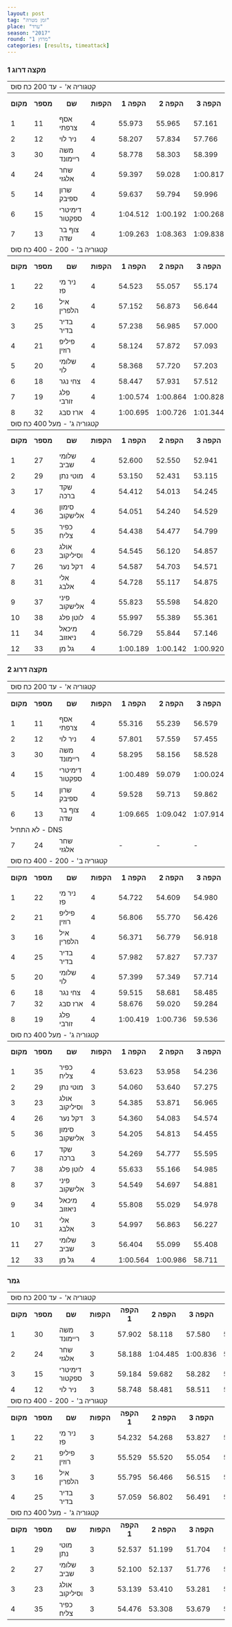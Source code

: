```yaml
---
layout: post
tag: "זמן מטרה"
place: "ערד"
season: "2017"
round: "מרוץ 1"
categories: [results, timeattack]
---
```

<h3>מקצה דרוג 1</h3>
<table class="line_color">
    <tr>
        <td colspan="99" class="title_font">קטגוריה א' - עד 200 כח סוּס</td>
    </tr>
    <tr class="rnkh_bkcolor">
        <th class="rnkh_font">מקום</th>
        <th class="rnkh_font">מספר</th>
        <th class="rnkh_font">שם</th>
        <th class="rnkh_font">הקפות</th>
        <th class="rnkh_font">הקפה 1</th>
        <th class="rnkh_font">הקפה 2</th>
        <th class="rnkh_font">הקפה 3</th>
        <th class="rnkh_font">הקפה 4</th>
        <th class="rnkh_font">הקפה מהירה</th>
        <th class="rnkh_font">פער</th>
    </tr>
    <tr class="rnk_bkcolor">
        <td class="rnk_font">1</td>
        <td class="rnk_font">11</td>
        <td class="rnk_font">אסף צרפתי</td>
        <td class="rnk_font">4</td>
        <td class="rnk_font">55.973</td>
        <td class="rnk_font">55.965</td>
        <td class="rnk_font">57.161</td>
        <td class="rnk_font">1:03.087</td>
        <td class="rnk_font">55.965</td>
        <td class="rnk_font">-</td>
    </tr>
    <tr class="rnk_bkcolor">
        <td class="rnk_font">2</td>
        <td class="rnk_font">12</td>
        <td class="rnk_font">ניר לוי</td>
        <td class="rnk_font">4</td>
        <td class="rnk_font">58.207</td>
        <td class="rnk_font">57.834</td>
        <td class="rnk_font">57.766</td>
        <td class="rnk_font">57.653</td>
        <td class="rnk_font">57.653</td>
        <td class="rnk_font">1.688</td>
    </tr>
    <tr class="rnk_bkcolor">
        <td class="rnk_font">3</td>
        <td class="rnk_font">30</td>
        <td class="rnk_font">משה ריימונד</td>
        <td class="rnk_font">4</td>
        <td class="rnk_font">58.778</td>
        <td class="rnk_font">58.303</td>
        <td class="rnk_font">58.399</td>
        <td class="rnk_font">58.001</td>
        <td class="rnk_font">58.001</td>
        <td class="rnk_font">2.036</td>
    </tr>
    <tr class="rnk_bkcolor">
        <td class="rnk_font">4</td>
        <td class="rnk_font">24</td>
        <td class="rnk_font">שחר אלגזי</td>
        <td class="rnk_font">4</td>
        <td class="rnk_font">59.397</td>
        <td class="rnk_font">59.028</td>
        <td class="rnk_font">1:00.817</td>
        <td class="rnk_font">59.236</td>
        <td class="rnk_font">59.028</td>
        <td class="rnk_font">3.063</td>
    </tr>
    <tr class="rnk_bkcolor">
        <td class="rnk_font">5</td>
        <td class="rnk_font">14</td>
        <td class="rnk_font">שרון ספיבק</td>
        <td class="rnk_font">4</td>
        <td class="rnk_font">59.637</td>
        <td class="rnk_font">59.794</td>
        <td class="rnk_font">59.996</td>
        <td class="rnk_font">1:00.108</td>
        <td class="rnk_font">59.637</td>
        <td class="rnk_font">3.672</td>
    </tr>
    <tr class="rnk_bkcolor">
        <td class="rnk_font">6</td>
        <td class="rnk_font">15</td>
        <td class="rnk_font">דימיטרי ספקטור</td>
        <td class="rnk_font">4</td>
        <td class="rnk_font">1:04.512</td>
        <td class="rnk_font">1:00.192</td>
        <td class="rnk_font">1:00.268</td>
        <td class="rnk_font">1:00.480</td>
        <td class="rnk_font">1:00.192</td>
        <td class="rnk_font">4.227</td>
    </tr>
    <tr class="rnk_bkcolor">
        <td class="rnk_font">7</td>
        <td class="rnk_font">13</td>
        <td class="rnk_font">צוף בר שדה</td>
        <td class="rnk_font">4</td>
        <td class="rnk_font">1:09.263</td>
        <td class="rnk_font">1:08.363</td>
        <td class="rnk_font">1:09.838</td>
        <td class="rnk_font">1:09.810</td>
        <td class="rnk_font">1:08.363</td>
        <td class="rnk_font">12.398</td>
    </tr>
    <tr>
        <td colspan="99" class="title_font">קטגוריה ב' - 200 - 400 כח סוּס</td>
    </tr>
    <tr class="rnkh_bkcolor">
        <th class="rnkh_font">מקום</th>
        <th class="rnkh_font">מספר</th>
        <th class="rnkh_font">שם</th>
        <th class="rnkh_font">הקפות</th>
        <th class="rnkh_font">הקפה 1</th>
        <th class="rnkh_font">הקפה 2</th>
        <th class="rnkh_font">הקפה 3</th>
        <th class="rnkh_font">הקפה 4</th>
        <th class="rnkh_font">הקפה מהירה</th>
        <th class="rnkh_font">פער</th>
    </tr>
    <tr class="rnk_bkcolor">
        <td class="rnk_font">1</td>
        <td class="rnk_font">22</td>
        <td class="rnk_font">ניר מי פז</td>
        <td class="rnk_font">4</td>
        <td class="rnk_font">54.523</td>
        <td class="rnk_font">55.057</td>
        <td class="rnk_font">55.174</td>
        <td class="rnk_font">55.111</td>
        <td class="rnk_font">54.523</td>
        <td class="rnk_font">-</td>
    </tr>
    <tr class="rnk_bkcolor">
        <td class="rnk_font">2</td>
        <td class="rnk_font">16</td>
        <td class="rnk_font">איל הלפרין</td>
        <td class="rnk_font">4</td>
        <td class="rnk_font">57.152</td>
        <td class="rnk_font">56.873</td>
        <td class="rnk_font">56.644</td>
        <td class="rnk_font">56.593</td>
        <td class="rnk_font">56.593</td>
        <td class="rnk_font">2.070</td>
    </tr>
    <tr class="rnk_bkcolor">
        <td class="rnk_font">3</td>
        <td class="rnk_font">25</td>
        <td class="rnk_font">בדיר בדיר</td>
        <td class="rnk_font">4</td>
        <td class="rnk_font">57.238</td>
        <td class="rnk_font">56.985</td>
        <td class="rnk_font">57.000</td>
        <td class="rnk_font">59.987</td>
        <td class="rnk_font">56.985</td>
        <td class="rnk_font">2.462</td>
    </tr>
    <tr class="rnk_bkcolor">
        <td class="rnk_font">4</td>
        <td class="rnk_font">21</td>
        <td class="rnk_font">פיליפ רוזין</td>
        <td class="rnk_font">4</td>
        <td class="rnk_font">58.124</td>
        <td class="rnk_font">57.872</td>
        <td class="rnk_font">57.093</td>
        <td class="rnk_font">57.165</td>
        <td class="rnk_font">57.093</td>
        <td class="rnk_font">2.570</td>
    </tr>
    <tr class="rnk_bkcolor">
        <td class="rnk_font">5</td>
        <td class="rnk_font">20</td>
        <td class="rnk_font">שלומי לוי</td>
        <td class="rnk_font">4</td>
        <td class="rnk_font">58.368</td>
        <td class="rnk_font">57.720</td>
        <td class="rnk_font">57.203</td>
        <td class="rnk_font">57.907</td>
        <td class="rnk_font">57.203</td>
        <td class="rnk_font">2.680</td>
    </tr>
    <tr class="rnk_bkcolor">
        <td class="rnk_font">6</td>
        <td class="rnk_font">18</td>
        <td class="rnk_font">צחי נגר</td>
        <td class="rnk_font">4</td>
        <td class="rnk_font">58.447</td>
        <td class="rnk_font">57.931</td>
        <td class="rnk_font">57.512</td>
        <td class="rnk_font">58.239</td>
        <td class="rnk_font">57.512</td>
        <td class="rnk_font">2.989</td>
    </tr>
    <tr class="rnk_bkcolor">
        <td class="rnk_font">7</td>
        <td class="rnk_font">19</td>
        <td class="rnk_font">פלג זורבי</td>
        <td class="rnk_font">4</td>
        <td class="rnk_font">1:00.574</td>
        <td class="rnk_font">1:00.864</td>
        <td class="rnk_font">1:00.828</td>
        <td class="rnk_font">1:00.774</td>
        <td class="rnk_font">1:00.574</td>
        <td class="rnk_font">6.051</td>
    </tr>
    <tr class="rnk_bkcolor">
        <td class="rnk_font">8</td>
        <td class="rnk_font">32</td>
        <td class="rnk_font">ארז סבג</td>
        <td class="rnk_font">4</td>
        <td class="rnk_font">1:00.695</td>
        <td class="rnk_font">1:00.726</td>
        <td class="rnk_font">1:01.344</td>
        <td class="rnk_font">1:01.196</td>
        <td class="rnk_font">1:00.695</td>
        <td class="rnk_font">6.172</td>
    </tr>
    <tr>
        <td colspan="99" class="title_font">קטגוריה ג' - מעל 400 כח סוּס</td>
    </tr>
    <tr class="rnkh_bkcolor">
        <th class="rnkh_font">מקום</th>
        <th class="rnkh_font">מספר</th>
        <th class="rnkh_font">שם</th>
        <th class="rnkh_font">הקפות</th>
        <th class="rnkh_font">הקפה 1</th>
        <th class="rnkh_font">הקפה 2</th>
        <th class="rnkh_font">הקפה 3</th>
        <th class="rnkh_font">הקפה 4</th>
        <th class="rnkh_font">הקפה מהירה</th>
        <th class="rnkh_font">פער</th>
    </tr>
    <tr class="rnk_bkcolor">
        <td class="rnk_font">1</td>
        <td class="rnk_font">27</td>
        <td class="rnk_font">שלומי שביב</td>
        <td class="rnk_font">4</td>
        <td class="rnk_font">52.600</td>
        <td class="rnk_font">52.550</td>
        <td class="rnk_font">52.941</td>
        <td class="rnk_font">52.419</td>
        <td class="rnk_font">52.419</td>
        <td class="rnk_font">-</td>
    </tr>
    <tr class="rnk_bkcolor">
        <td class="rnk_font">2</td>
        <td class="rnk_font">29</td>
        <td class="rnk_font">מוטי נתן</td>
        <td class="rnk_font">4</td>
        <td class="rnk_font">53.150</td>
        <td class="rnk_font">52.431</td>
        <td class="rnk_font">53.115</td>
        <td class="rnk_font">52.520</td>
        <td class="rnk_font">52.431</td>
        <td class="rnk_font">0.012</td>
    </tr>
    <tr class="rnk_bkcolor">
        <td class="rnk_font">3</td>
        <td class="rnk_font">17</td>
        <td class="rnk_font">שקד ברכה</td>
        <td class="rnk_font">4</td>
        <td class="rnk_font">54.412</td>
        <td class="rnk_font">54.013</td>
        <td class="rnk_font">54.245</td>
        <td class="rnk_font">54.747</td>
        <td class="rnk_font">54.013</td>
        <td class="rnk_font">1.594</td>
    </tr>
    <tr class="rnk_bkcolor">
        <td class="rnk_font">4</td>
        <td class="rnk_font">36</td>
        <td class="rnk_font">סימון אלישקוב</td>
        <td class="rnk_font">4</td>
        <td class="rnk_font">54.051</td>
        <td class="rnk_font">54.240</td>
        <td class="rnk_font">54.529</td>
        <td class="rnk_font">54.439</td>
        <td class="rnk_font">54.051</td>
        <td class="rnk_font">1.632</td>
    </tr>
    <tr class="rnk_bkcolor">
        <td class="rnk_font">5</td>
        <td class="rnk_font">35</td>
        <td class="rnk_font">כפיר צליח</td>
        <td class="rnk_font">4</td>
        <td class="rnk_font">54.438</td>
        <td class="rnk_font">54.477</td>
        <td class="rnk_font">54.799</td>
        <td class="rnk_font">54.553</td>
        <td class="rnk_font">54.438</td>
        <td class="rnk_font">2.019</td>
    </tr>
    <tr class="rnk_bkcolor">
        <td class="rnk_font">6</td>
        <td class="rnk_font">23</td>
        <td class="rnk_font">אולג וסיליקוב</td>
        <td class="rnk_font">4</td>
        <td class="rnk_font">54.545</td>
        <td class="rnk_font">56.120</td>
        <td class="rnk_font">54.857</td>
        <td class="rnk_font">55.355</td>
        <td class="rnk_font">54.545</td>
        <td class="rnk_font">2.126</td>
    </tr>
    <tr class="rnk_bkcolor">
        <td class="rnk_font">7</td>
        <td class="rnk_font">26</td>
        <td class="rnk_font">דקל נער</td>
        <td class="rnk_font">4</td>
        <td class="rnk_font">54.587</td>
        <td class="rnk_font">54.703</td>
        <td class="rnk_font">54.571</td>
        <td class="rnk_font">54.857</td>
        <td class="rnk_font">54.571</td>
        <td class="rnk_font">2.152</td>
    </tr>
    <tr class="rnk_bkcolor">
        <td class="rnk_font">8</td>
        <td class="rnk_font">31</td>
        <td class="rnk_font">אלי אלבג</td>
        <td class="rnk_font">4</td>
        <td class="rnk_font">54.728</td>
        <td class="rnk_font">55.117</td>
        <td class="rnk_font">54.875</td>
        <td class="rnk_font">55.416</td>
        <td class="rnk_font">54.728</td>
        <td class="rnk_font">2.309</td>
    </tr>
    <tr class="rnk_bkcolor">
        <td class="rnk_font">9</td>
        <td class="rnk_font">37</td>
        <td class="rnk_font">פיני אלישקוב</td>
        <td class="rnk_font">4</td>
        <td class="rnk_font">55.823</td>
        <td class="rnk_font">55.598</td>
        <td class="rnk_font">54.820</td>
        <td class="rnk_font">55.199</td>
        <td class="rnk_font">54.820</td>
        <td class="rnk_font">2.401</td>
    </tr>
    <tr class="rnk_bkcolor">
        <td class="rnk_font">10</td>
        <td class="rnk_font">38</td>
        <td class="rnk_font">לוטן פלג</td>
        <td class="rnk_font">4</td>
        <td class="rnk_font">55.997</td>
        <td class="rnk_font">55.389</td>
        <td class="rnk_font">55.361</td>
        <td class="rnk_font">56.208</td>
        <td class="rnk_font">55.361</td>
        <td class="rnk_font">2.942</td>
    </tr>
    <tr class="rnk_bkcolor">
        <td class="rnk_font">11</td>
        <td class="rnk_font">34</td>
        <td class="rnk_font">מיכאל ניאזוב</td>
        <td class="rnk_font">4</td>
        <td class="rnk_font">56.729</td>
        <td class="rnk_font">55.844</td>
        <td class="rnk_font">57.146</td>
        <td class="rnk_font">56.433</td>
        <td class="rnk_font">55.844</td>
        <td class="rnk_font">3.425</td>
    </tr>
    <tr class="rnk_bkcolor">
        <td class="rnk_font">12</td>
        <td class="rnk_font">33</td>
        <td class="rnk_font">גל מן</td>
        <td class="rnk_font">4</td>
        <td class="rnk_font">1:00.189</td>
        <td class="rnk_font">1:00.142</td>
        <td class="rnk_font">1:00.920</td>
        <td class="rnk_font">1:00.438</td>
        <td class="rnk_font">1:00.142</td>
        <td class="rnk_font">7.723</td>
    </tr>
</table>
<h3>מקצה דרוג 2</h3>
<table class="line_color">
    <tr>
        <td colspan="99" class="title_font">קטגוריה א' - עד 200 כח סוּס</td>
    </tr>
    <tr class="rnkh_bkcolor">
        <th class="rnkh_font">מקום</th>
        <th class="rnkh_font">מספר</th>
        <th class="rnkh_font">שם</th>
        <th class="rnkh_font">הקפות</th>
        <th class="rnkh_font">הקפה 1</th>
        <th class="rnkh_font">הקפה 2</th>
        <th class="rnkh_font">הקפה 3</th>
        <th class="rnkh_font">הקפה 4</th>
        <th class="rnkh_font">הקפה מהירה</th>
        <th class="rnkh_font">פער</th>
    </tr>
    <tr class="rnk_bkcolor">
        <td class="rnk_font">1</td>
        <td class="rnk_font">11</td>
        <td class="rnk_font">אסף צרפתי</td>
        <td class="rnk_font">4</td>
        <td class="rnk_font">55.316</td>
        <td class="rnk_font">55.239</td>
        <td class="rnk_font">56.579</td>
        <td class="rnk_font">57.038</td>
        <td class="rnk_font">55.239</td>
        <td class="rnk_font">-</td>
    </tr>
    <tr class="rnk_bkcolor">
        <td class="rnk_font">2</td>
        <td class="rnk_font">12</td>
        <td class="rnk_font">ניר לוי</td>
        <td class="rnk_font">4</td>
        <td class="rnk_font">57.801</td>
        <td class="rnk_font">57.559</td>
        <td class="rnk_font">57.455</td>
        <td class="rnk_font">57.151</td>
        <td class="rnk_font">57.151</td>
        <td class="rnk_font">1.912</td>
    </tr>
    <tr class="rnk_bkcolor">
        <td class="rnk_font">3</td>
        <td class="rnk_font">30</td>
        <td class="rnk_font">משה ריימונד</td>
        <td class="rnk_font">4</td>
        <td class="rnk_font">58.295</td>
        <td class="rnk_font">58.156</td>
        <td class="rnk_font">58.528</td>
        <td class="rnk_font">58.611</td>
        <td class="rnk_font">58.156</td>
        <td class="rnk_font">2.917</td>
    </tr>
    <tr class="rnk_bkcolor">
        <td class="rnk_font">4</td>
        <td class="rnk_font">15</td>
        <td class="rnk_font">דימיטרי ספקטור</td>
        <td class="rnk_font">4</td>
        <td class="rnk_font">1:00.489</td>
        <td class="rnk_font">59.079</td>
        <td class="rnk_font">1:00.024</td>
        <td class="rnk_font">59.194</td>
        <td class="rnk_font">59.079</td>
        <td class="rnk_font">3.840</td>
    </tr>
    <tr class="rnk_bkcolor">
        <td class="rnk_font">5</td>
        <td class="rnk_font">14</td>
        <td class="rnk_font">שרון ספיבק</td>
        <td class="rnk_font">4</td>
        <td class="rnk_font">59.528</td>
        <td class="rnk_font">59.713</td>
        <td class="rnk_font">59.862</td>
        <td class="rnk_font">1:00.125</td>
        <td class="rnk_font">59.528</td>
        <td class="rnk_font">4.289</td>
    </tr>
    <tr class="rnk_bkcolor">
        <td class="rnk_font">6</td>
        <td class="rnk_font">13</td>
        <td class="rnk_font">צוף בר שדה</td>
        <td class="rnk_font">4</td>
        <td class="rnk_font">1:09.665</td>
        <td class="rnk_font">1:09.042</td>
        <td class="rnk_font">1:07.914</td>
        <td class="rnk_font">1:07.586</td>
        <td class="rnk_font">1:07.586</td>
        <td class="rnk_font">12.347</td>
    </tr>
    <tr>
        <td colspan="99" class="subtitle_font">לא התחיל - DNS</td>
    </tr>
    <tr class="rnk_bkcolor">
        <td class="rnk_font">7</td>
        <td class="rnk_font">24</td>
        <td class="rnk_font">שחר אלגזי</td>
        <td class="rnk_font"></td>
        <td class="rnk_font">-</td>
        <td class="rnk_font">-</td>
        <td class="rnk_font">-</td>
        <td class="rnk_font">-</td>
        <td class="rnk_font">-</td>
        <td class="rnk_font">-</td>
    </tr>
    <tr>
        <td colspan="99" class="title_font">קטגוריה ב' - 200 - 400 כח סוּס</td>
    </tr>
    <tr class="rnkh_bkcolor">
        <th class="rnkh_font">מקום</th>
        <th class="rnkh_font">מספר</th>
        <th class="rnkh_font">שם</th>
        <th class="rnkh_font">הקפות</th>
        <th class="rnkh_font">הקפה 1</th>
        <th class="rnkh_font">הקפה 2</th>
        <th class="rnkh_font">הקפה 3</th>
        <th class="rnkh_font">הקפה 4</th>
        <th class="rnkh_font">הקפה מהירה</th>
        <th class="rnkh_font">פער</th>
    </tr>
    <tr class="rnk_bkcolor">
        <td class="rnk_font">1</td>
        <td class="rnk_font">22</td>
        <td class="rnk_font">ניר מי פז</td>
        <td class="rnk_font">4</td>
        <td class="rnk_font">54.722</td>
        <td class="rnk_font">54.609</td>
        <td class="rnk_font">54.980</td>
        <td class="rnk_font">55.157</td>
        <td class="rnk_font">54.609</td>
        <td class="rnk_font">-</td>
    </tr>
    <tr class="rnk_bkcolor">
        <td class="rnk_font">2</td>
        <td class="rnk_font">21</td>
        <td class="rnk_font">פיליפ רוזין</td>
        <td class="rnk_font">4</td>
        <td class="rnk_font">56.806</td>
        <td class="rnk_font">55.770</td>
        <td class="rnk_font">56.426</td>
        <td class="rnk_font">56.596</td>
        <td class="rnk_font">55.770</td>
        <td class="rnk_font">1.161</td>
    </tr>
    <tr class="rnk_bkcolor">
        <td class="rnk_font">3</td>
        <td class="rnk_font">16</td>
        <td class="rnk_font">איל הלפרין</td>
        <td class="rnk_font">4</td>
        <td class="rnk_font">56.371</td>
        <td class="rnk_font">56.779</td>
        <td class="rnk_font">56.918</td>
        <td class="rnk_font">57.106</td>
        <td class="rnk_font">56.371</td>
        <td class="rnk_font">1.762</td>
    </tr>
    <tr class="rnk_bkcolor">
        <td class="rnk_font">4</td>
        <td class="rnk_font">25</td>
        <td class="rnk_font">בדיר בדיר</td>
        <td class="rnk_font">4</td>
        <td class="rnk_font">57.982</td>
        <td class="rnk_font">57.827</td>
        <td class="rnk_font">57.737</td>
        <td class="rnk_font">57.332</td>
        <td class="rnk_font">57.332</td>
        <td class="rnk_font">2.723</td>
    </tr>
    <tr class="rnk_bkcolor">
        <td class="rnk_font">5</td>
        <td class="rnk_font">20</td>
        <td class="rnk_font">שלומי לוי</td>
        <td class="rnk_font">4</td>
        <td class="rnk_font">57.399</td>
        <td class="rnk_font">57.349</td>
        <td class="rnk_font">57.714</td>
        <td class="rnk_font">58.097</td>
        <td class="rnk_font">57.349</td>
        <td class="rnk_font">2.740</td>
    </tr>
    <tr class="rnk_bkcolor">
        <td class="rnk_font">6</td>
        <td class="rnk_font">18</td>
        <td class="rnk_font">צחי נגר</td>
        <td class="rnk_font">4</td>
        <td class="rnk_font">59.515</td>
        <td class="rnk_font">58.681</td>
        <td class="rnk_font">58.485</td>
        <td class="rnk_font">57.663</td>
        <td class="rnk_font">57.663</td>
        <td class="rnk_font">3.054</td>
    </tr>
    <tr class="rnk_bkcolor">
        <td class="rnk_font">7</td>
        <td class="rnk_font">32</td>
        <td class="rnk_font">ארז סבג</td>
        <td class="rnk_font">4</td>
        <td class="rnk_font">58.676</td>
        <td class="rnk_font">59.020</td>
        <td class="rnk_font">59.284</td>
        <td class="rnk_font">1:08.130</td>
        <td class="rnk_font">58.676</td>
        <td class="rnk_font">4.067</td>
    </tr>
    <tr class="rnk_bkcolor">
        <td class="rnk_font">8</td>
        <td class="rnk_font">19</td>
        <td class="rnk_font">פלג זורבי</td>
        <td class="rnk_font">4</td>
        <td class="rnk_font">1:00.419</td>
        <td class="rnk_font">1:00.736</td>
        <td class="rnk_font">59.536</td>
        <td class="rnk_font">1:00.027</td>
        <td class="rnk_font">59.536</td>
        <td class="rnk_font">4.927</td>
    </tr>
    <tr>
        <td colspan="99" class="title_font">קטגוריה ג' - מעל 400 כח סוּס</td>
    </tr>
    <tr class="rnkh_bkcolor">
        <th class="rnkh_font">מקום</th>
        <th class="rnkh_font">מספר</th>
        <th class="rnkh_font">שם</th>
        <th class="rnkh_font">הקפות</th>
        <th class="rnkh_font">הקפה 1</th>
        <th class="rnkh_font">הקפה 2</th>
        <th class="rnkh_font">הקפה 3</th>
        <th class="rnkh_font">הקפה 4</th>
        <th class="rnkh_font">הקפה מהירה</th>
        <th class="rnkh_font">פער</th>
    </tr>
    <tr class="rnk_bkcolor">
        <td class="rnk_font">1</td>
        <td class="rnk_font">35</td>
        <td class="rnk_font">כפיר צליח</td>
        <td class="rnk_font">4</td>
        <td class="rnk_font">53.623</td>
        <td class="rnk_font">53.958</td>
        <td class="rnk_font">54.236</td>
        <td class="rnk_font">54.205</td>
        <td class="rnk_font">53.623</td>
        <td class="rnk_font">-</td>
    </tr>
    <tr class="rnk_bkcolor">
        <td class="rnk_font">2</td>
        <td class="rnk_font">29</td>
        <td class="rnk_font">מוטי נתן</td>
        <td class="rnk_font">3</td>
        <td class="rnk_font">54.060</td>
        <td class="rnk_font">53.640</td>
        <td class="rnk_font">57.275</td>
        <td class="rnk_font">-</td>
        <td class="rnk_font">53.640</td>
        <td class="rnk_font">0.017</td>
    </tr>
    <tr class="rnk_bkcolor">
        <td class="rnk_font">3</td>
        <td class="rnk_font">23</td>
        <td class="rnk_font">אולג וסיליקוב</td>
        <td class="rnk_font">3</td>
        <td class="rnk_font">54.385</td>
        <td class="rnk_font">53.871</td>
        <td class="rnk_font">56.965</td>
        <td class="rnk_font">-</td>
        <td class="rnk_font">53.871</td>
        <td class="rnk_font">0.248</td>
    </tr>
    <tr class="rnk_bkcolor">
        <td class="rnk_font">4</td>
        <td class="rnk_font">26</td>
        <td class="rnk_font">דקל נער</td>
        <td class="rnk_font">3</td>
        <td class="rnk_font">54.360</td>
        <td class="rnk_font">54.083</td>
        <td class="rnk_font">54.574</td>
        <td class="rnk_font">-</td>
        <td class="rnk_font">54.083</td>
        <td class="rnk_font">0.460</td>
    </tr>
    <tr class="rnk_bkcolor">
        <td class="rnk_font">5</td>
        <td class="rnk_font">36</td>
        <td class="rnk_font">סימון אלישקוב</td>
        <td class="rnk_font">3</td>
        <td class="rnk_font">54.205</td>
        <td class="rnk_font">54.813</td>
        <td class="rnk_font">54.455</td>
        <td class="rnk_font">-</td>
        <td class="rnk_font">54.205</td>
        <td class="rnk_font">0.582</td>
    </tr>
    <tr class="rnk_bkcolor">
        <td class="rnk_font">6</td>
        <td class="rnk_font">17</td>
        <td class="rnk_font">שקד ברכה</td>
        <td class="rnk_font">3</td>
        <td class="rnk_font">54.269</td>
        <td class="rnk_font">54.777</td>
        <td class="rnk_font">55.595</td>
        <td class="rnk_font">-</td>
        <td class="rnk_font">54.269</td>
        <td class="rnk_font">0.646</td>
    </tr>
    <tr class="rnk_bkcolor">
        <td class="rnk_font">7</td>
        <td class="rnk_font">38</td>
        <td class="rnk_font">לוטן פלג</td>
        <td class="rnk_font">4</td>
        <td class="rnk_font">55.633</td>
        <td class="rnk_font">55.166</td>
        <td class="rnk_font">54.985</td>
        <td class="rnk_font">54.454</td>
        <td class="rnk_font">54.454</td>
        <td class="rnk_font">0.831</td>
    </tr>
    <tr class="rnk_bkcolor">
        <td class="rnk_font">8</td>
        <td class="rnk_font">37</td>
        <td class="rnk_font">פיני אלישקוב</td>
        <td class="rnk_font">3</td>
        <td class="rnk_font">54.549</td>
        <td class="rnk_font">54.697</td>
        <td class="rnk_font">54.881</td>
        <td class="rnk_font">-</td>
        <td class="rnk_font">54.549</td>
        <td class="rnk_font">0.926</td>
    </tr>
    <tr class="rnk_bkcolor">
        <td class="rnk_font">9</td>
        <td class="rnk_font">34</td>
        <td class="rnk_font">מיכאל ניאזוב</td>
        <td class="rnk_font">4</td>
        <td class="rnk_font">55.808</td>
        <td class="rnk_font">55.029</td>
        <td class="rnk_font">54.978</td>
        <td class="rnk_font">55.091</td>
        <td class="rnk_font">54.978</td>
        <td class="rnk_font">1.355</td>
    </tr>
    <tr class="rnk_bkcolor">
        <td class="rnk_font">10</td>
        <td class="rnk_font">31</td>
        <td class="rnk_font">אלי אלבג</td>
        <td class="rnk_font">3</td>
        <td class="rnk_font">54.997</td>
        <td class="rnk_font">56.863</td>
        <td class="rnk_font">56.227</td>
        <td class="rnk_font">-</td>
        <td class="rnk_font">54.997</td>
        <td class="rnk_font">1.374</td>
    </tr>
    <tr class="rnk_bkcolor">
        <td class="rnk_font">11</td>
        <td class="rnk_font">27</td>
        <td class="rnk_font">שלומי שביב</td>
        <td class="rnk_font">3</td>
        <td class="rnk_font">56.404</td>
        <td class="rnk_font">55.099</td>
        <td class="rnk_font">55.408</td>
        <td class="rnk_font">-</td>
        <td class="rnk_font">55.099</td>
        <td class="rnk_font">1.476</td>
    </tr>
    <tr class="rnk_bkcolor">
        <td class="rnk_font">12</td>
        <td class="rnk_font">33</td>
        <td class="rnk_font">גל מן</td>
        <td class="rnk_font">4</td>
        <td class="rnk_font">1:00.564</td>
        <td class="rnk_font">1:00.986</td>
        <td class="rnk_font">58.711</td>
        <td class="rnk_font">58.942</td>
        <td class="rnk_font">58.711</td>
        <td class="rnk_font">5.088</td>
    </tr>
</table>
<h3>גמר</h3>
<table class="line_color">
    <tr>
        <td colspan="99" class="title_font">קטגוריה א' - עד 200 כח סוּס</td>
    </tr>
    <tr class="rnkh_bkcolor">
        <th class="rnkh_font">מקום</th>
        <th class="rnkh_font">מספר</th>
        <th class="rnkh_font">שם</th>
        <th class="rnkh_font">הקפות</th>
        <th class="rnkh_font">הקפה 1</th>
        <th class="rnkh_font">הקפה 2</th>
        <th class="rnkh_font">הקפה 3</th>
        <th class="rnkh_font">הקפה מהירה</th>
        <th class="rnkh_font">פער</th>
    </tr>
    <tr class="rnk_bkcolor">
        <td class="rnk_font">1</td>
        <td class="rnk_font">30</td>
        <td class="rnk_font">משה ריימונד</td>
        <td class="rnk_font">3</td>
        <td class="rnk_font">57.902</td>
        <td class="rnk_font">58.118</td>
        <td class="rnk_font">57.580</td>
        <td class="rnk_font">57.580</td>
        <td class="rnk_font">-</td>
    </tr>
    <tr class="rnk_bkcolor">
        <td class="rnk_font">2</td>
        <td class="rnk_font">24</td>
        <td class="rnk_font">שחר אלגזי</td>
        <td class="rnk_font">3</td>
        <td class="rnk_font">58.188</td>
        <td class="rnk_font">1:04.485</td>
        <td class="rnk_font">1:00.836</td>
        <td class="rnk_font">58.188</td>
        <td class="rnk_font">0.608</td>
    </tr>
    <tr class="rnk_bkcolor">
        <td class="rnk_font">3</td>
        <td class="rnk_font">15</td>
        <td class="rnk_font">דימיטרי ספקטור</td>
        <td class="rnk_font">3</td>
        <td class="rnk_font">59.184</td>
        <td class="rnk_font">59.682</td>
        <td class="rnk_font">58.282</td>
        <td class="rnk_font">58.282</td>
        <td class="rnk_font">0.702</td>
    </tr>
    <tr class="rnk_bkcolor">
        <td class="rnk_font">4</td>
        <td class="rnk_font">12</td>
        <td class="rnk_font">ניר לוי</td>
        <td class="rnk_font">3</td>
        <td class="rnk_font">58.748</td>
        <td class="rnk_font">58.481</td>
        <td class="rnk_font">58.511</td>
        <td class="rnk_font">58.481</td>
        <td class="rnk_font">0.901</td>
    </tr>
    <tr>
        <td colspan="99" class="title_font">קטגוריה ב' - 200 - 400 כח סוּס</td>
    </tr>
    <tr class="rnkh_bkcolor">
        <th class="rnkh_font">מקום</th>
        <th class="rnkh_font">מספר</th>
        <th class="rnkh_font">שם</th>
        <th class="rnkh_font">הקפות</th>
        <th class="rnkh_font">הקפה 1</th>
        <th class="rnkh_font">הקפה 2</th>
        <th class="rnkh_font">הקפה 3</th>
        <th class="rnkh_font">הקפה מהירה</th>
        <th class="rnkh_font">פער</th>
    </tr>
    <tr class="rnk_bkcolor">
        <td class="rnk_font">1</td>
        <td class="rnk_font">22</td>
        <td class="rnk_font">ניר מי פז</td>
        <td class="rnk_font">3</td>
        <td class="rnk_font">54.232</td>
        <td class="rnk_font">54.268</td>
        <td class="rnk_font">53.827</td>
        <td class="rnk_font">53.827</td>
        <td class="rnk_font">-</td>
    </tr>
    <tr class="rnk_bkcolor">
        <td class="rnk_font">2</td>
        <td class="rnk_font">21</td>
        <td class="rnk_font">פיליפ רוזין</td>
        <td class="rnk_font">3</td>
        <td class="rnk_font">55.529</td>
        <td class="rnk_font">55.520</td>
        <td class="rnk_font">55.054</td>
        <td class="rnk_font">55.054</td>
        <td class="rnk_font">1.227</td>
    </tr>
    <tr class="rnk_bkcolor">
        <td class="rnk_font">3</td>
        <td class="rnk_font">16</td>
        <td class="rnk_font">איל הלפרין</td>
        <td class="rnk_font">3</td>
        <td class="rnk_font">55.795</td>
        <td class="rnk_font">56.466</td>
        <td class="rnk_font">56.515</td>
        <td class="rnk_font">55.795</td>
        <td class="rnk_font">1.968</td>
    </tr>
    <tr class="rnk_bkcolor">
        <td class="rnk_font">4</td>
        <td class="rnk_font">25</td>
        <td class="rnk_font">בדיר בדיר</td>
        <td class="rnk_font">3</td>
        <td class="rnk_font">57.059</td>
        <td class="rnk_font">56.802</td>
        <td class="rnk_font">56.491</td>
        <td class="rnk_font">56.491</td>
        <td class="rnk_font">2.664</td>
    </tr>
    <tr>
        <td colspan="99" class="title_font">קטגוריה ג' - מעל 400 כח סוּס</td>
    </tr>
    <tr class="rnkh_bkcolor">
        <th class="rnkh_font">מקום</th>
        <th class="rnkh_font">מספר</th>
        <th class="rnkh_font">שם</th>
        <th class="rnkh_font">הקפות</th>
        <th class="rnkh_font">הקפה 1</th>
        <th class="rnkh_font">הקפה 2</th>
        <th class="rnkh_font">הקפה 3</th>
        <th class="rnkh_font">הקפה מהירה</th>
        <th class="rnkh_font">פער</th>
    </tr>
    <tr class="rnk_bkcolor">
        <td class="rnk_font">1</td>
        <td class="rnk_font">29</td>
        <td class="rnk_font">מוטי נתן</td>
        <td class="rnk_font">3</td>
        <td class="rnk_font">52.537</td>
        <td class="rnk_font">51.199</td>
        <td class="rnk_font">51.704</td>
        <td class="rnk_font">51.199</td>
        <td class="rnk_font">-</td>
    </tr>
    <tr class="rnk_bkcolor">
        <td class="rnk_font">2</td>
        <td class="rnk_font">27</td>
        <td class="rnk_font">שלומי שביב</td>
        <td class="rnk_font">3</td>
        <td class="rnk_font">52.100</td>
        <td class="rnk_font">52.137</td>
        <td class="rnk_font">51.776</td>
        <td class="rnk_font">51.776</td>
        <td class="rnk_font">0.577</td>
    </tr>
    <tr class="rnk_bkcolor">
        <td class="rnk_font">3</td>
        <td class="rnk_font">23</td>
        <td class="rnk_font">אולג וסיליקוב</td>
        <td class="rnk_font">3</td>
        <td class="rnk_font">53.139</td>
        <td class="rnk_font">53.410</td>
        <td class="rnk_font">53.281</td>
        <td class="rnk_font">53.139</td>
        <td class="rnk_font">1.940</td>
    </tr>
    <tr class="rnk_bkcolor">
        <td class="rnk_font">4</td>
        <td class="rnk_font">35</td>
        <td class="rnk_font">כפיר צליח</td>
        <td class="rnk_font">3</td>
        <td class="rnk_font">54.476</td>
        <td class="rnk_font">53.308</td>
        <td class="rnk_font">53.679</td>
        <td class="rnk_font">53.308</td>
        <td class="rnk_font">2.109</td>
    </tr>
</table>
